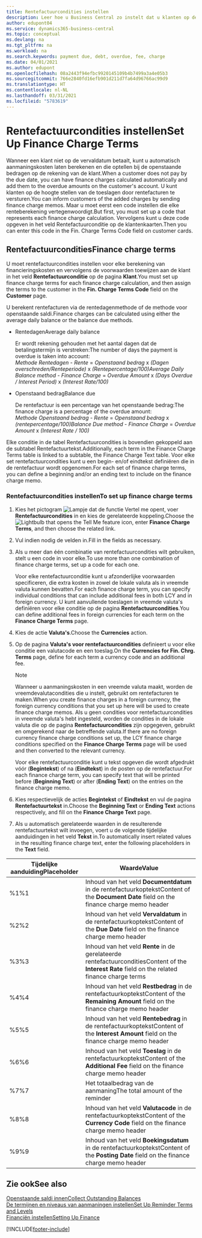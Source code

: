 ```yaml
---
title: Rentefactuurcondities instellen
description: Leer hoe u Business Central zo instelt dat u klanten op de hoogte kunt stellen van extra kosten door rentefacturen te verzenden.
author: edupont04
ms.service: dynamics365-business-central
ms.topic: conceptual
ms.devlang: na
ms.tgt_pltfrm: na
ms.workload: na
ms.search.keywords: payment due, debt, overdue, fee, charge
ms.date: 04/01/2021
ms.author: edupont
ms.openlocfilehash: 08a2443f94efbc9920145109b4b7499a3a4e05b3
ms.sourcegitcommit: 766e2840fd16efb901d211d7fa64d96766ac99d9
ms.translationtype: HT
ms.contentlocale: nl-NL
ms.lasthandoff: 03/31/2021
ms.locfileid: "5783619"
---
```

# <a name="set-up-finance-charge-terms"></a><span data-ttu-id="c3267-103">Rentefactuurcondities instellen</span><span class="sxs-lookup"><span data-stu-id="c3267-103">Set Up Finance Charge Terms</span></span>

<span data-ttu-id="c3267-104">Wanneer een klant niet op de vervaldatum betaalt, kunt u automatisch aanmaningskosten laten berekenen en die optellen bij de openstaande bedragen op de rekening van de klant.</span><span class="sxs-lookup"><span data-stu-id="c3267-104">When a customer does not pay by the due date, you can have finance charges calculated automatically and add them to the overdue amounts on the customer's account.</span></span> <span data-ttu-id="c3267-105">U kunt klanten op de hoogte stellen van de toeslagen door rentefacturen te versturen.</span><span class="sxs-lookup"><span data-stu-id="c3267-105">You can inform customers of the added charges by sending finance charge memos.</span></span> <span data-ttu-id="c3267-106">Maar u moet eerst een code instellen die elke renteberekening vertegenwoordigt.</span><span class="sxs-lookup"><span data-stu-id="c3267-106">But first, you must set up a code that represents each finance charge calculation.</span></span> <span data-ttu-id="c3267-107">Vervolgens kunt u deze code opgeven in het veld Rentefactuurconditie op de klantenkaarten.</span><span class="sxs-lookup"><span data-stu-id="c3267-107">Then you can enter this code in the Fin. Charge Terms Code field on customer cards.</span></span>  

## <a name="finance-charge-terms"></a><span data-ttu-id="c3267-108">Rentefactuurcondities</span><span class="sxs-lookup"><span data-stu-id="c3267-108">Finance charge terms</span></span>

<span data-ttu-id="c3267-109">U moet rentefactuurcondities instellen voor elke berekening van financieringskosten en vervolgens de voorwaarden toewijzen aan de klant in het veld **Rentefactuurconditie** op de pagina **Klant**.</span><span class="sxs-lookup"><span data-stu-id="c3267-109">You must set up finance charge terms for each finance charge calculation, and then assign the terms to the customer in the **Fin. Charge Terms Code** field on the **Customer** page.</span></span>

<span data-ttu-id="c3267-110">U berekent rentefacturen via de rentedagenmethode of de methode voor openstaande saldi.</span><span class="sxs-lookup"><span data-stu-id="c3267-110">Finance charges can be calculated using either the average daily balance or the balance due methods.</span></span>

* <span data-ttu-id="c3267-111">Rentedagen</span><span class="sxs-lookup"><span data-stu-id="c3267-111">Average daily balance</span></span>  
  
  <span data-ttu-id="c3267-112">Er wordt rekening gehouden met het aantal dagen dat de betalingstermijn is verstreken:</span><span class="sxs-lookup"><span data-stu-id="c3267-112">The number of days the payment is overdue is taken into account:</span></span>  
  <span data-ttu-id="c3267-113">*Methode Rentedagen* - *Rente* = *Openstaand bedrag* x *(Dagen overschreden/Renteperiode)* x *(Rentepercentage/100)*</span><span class="sxs-lookup"><span data-stu-id="c3267-113">*Average Daily Balance method* - *Finance Charge* = *Overdue Amount* x *(Days Overdue / Interest Period)* x *(Interest Rate/100)*</span></span>

* <span data-ttu-id="c3267-114">Openstaand bedrag</span><span class="sxs-lookup"><span data-stu-id="c3267-114">Balance due</span></span>  
  
  <span data-ttu-id="c3267-115">De rentefactuur is een percentage van het openstaande bedrag:</span><span class="sxs-lookup"><span data-stu-id="c3267-115">The finance charge is a percentage of the overdue amount:</span></span>  
  <span data-ttu-id="c3267-116">*Methode Openstaand bedrag* - *Rente* = *Openstaand bedrag* x *(rentepercentage/100)*</span><span class="sxs-lookup"><span data-stu-id="c3267-116">*Balance Due method* - *Finance Charge* = *Overdue Amount* x *(Interest Rate / 100)*</span></span>

<span data-ttu-id="c3267-117">Elke conditie in de tabel Rentefactuurcondities is bovendien gekoppeld aan de subtabel Rentefactuurtekst.</span><span class="sxs-lookup"><span data-stu-id="c3267-117">Additionally, each term in the Finance Charge Terms table is linked to a subtable, the Finance Charge Text table.</span></span> <span data-ttu-id="c3267-118">Voor elke set rentefactuurcondities kunt u een begin- en/of eindtekst definiëren die in de rentefactuur wordt opgenomen.</span><span class="sxs-lookup"><span data-stu-id="c3267-118">For each set of finance charge terms, you can define a beginning and/or an ending text to include on the finance charge memo.</span></span>

### <a name="to-set-up-finance-charge-terms"></a><span data-ttu-id="c3267-119">Rentefactuurcondities instellen</span><span class="sxs-lookup"><span data-stu-id="c3267-119">To set up finance charge terms</span></span>

1. <span data-ttu-id="c3267-120">Kies het pictogram ![Lampje dat de functie Vertel me opent](media/ui-search/search_small.png "Vertel me wat u wilt doen"), voer **Rentefactuurcondities** in en kies de gerelateerde koppeling.</span><span class="sxs-lookup"><span data-stu-id="c3267-120">Choose the ![Lightbulb that opens the Tell Me feature](media/ui-search/search_small.png "Tell me what you want to do") icon, enter **Finance Charge Terms**, and then choose the related link.</span></span>  
2. <span data-ttu-id="c3267-121">Vul indien nodig de velden in.</span><span class="sxs-lookup"><span data-stu-id="c3267-121">Fill in the fields as necessary.</span></span>
3. <span data-ttu-id="c3267-122">Als u meer dan één combinatie van rentefactuurcondities wilt gebruiken, stelt u een code in voor elke.</span><span class="sxs-lookup"><span data-stu-id="c3267-122">To use more than one combination of finance charge terms, set up a code for each one.</span></span>

    <span data-ttu-id="c3267-123">Voor elke rentefactuurconditie kunt u afzonderlijke voorwaarden specificeren, die extra kosten in zowel de lokale valuta als in vreemde valuta kunnen bevatten.</span><span class="sxs-lookup"><span data-stu-id="c3267-123">For each finance charge term, you can specify individual conditions that can include additional fees in both LCY and in foreign currency.</span></span> <span data-ttu-id="c3267-124">U kunt aanvullende toeslagen in vreemde valuta's definiëren voor elke conditie op de pagina **Rentefactuurcondities**.</span><span class="sxs-lookup"><span data-stu-id="c3267-124">You can define additional fees in foreign currencies for each term on the **Finance Charge Terms** page.</span></span>
4. <span data-ttu-id="c3267-125">Kies de actie **Valuta's**.</span><span class="sxs-lookup"><span data-stu-id="c3267-125">Choose the **Currencies** action.</span></span>
5. <span data-ttu-id="c3267-126">Op de pagina **Valuta's voor rentefactuurcondities** definieert u voor elke conditie een valutacode en een toeslag.</span><span class="sxs-lookup"><span data-stu-id="c3267-126">On the **Currencies for Fin. Chrg. Terms** page, define for each term a currency code and an additional fee.</span></span>

    > [!NOTE]  
    > <span data-ttu-id="c3267-127">Wanneer u aanmaningskosten in een vreemde valuta maakt, worden de vreemdevalutacondities die u instelt, gebruikt om rentefacturen te maken.</span><span class="sxs-lookup"><span data-stu-id="c3267-127">When you create finance charges in a foreign currency, the foreign currency conditions that you set up here will be used to create finance charge memos.</span></span> <span data-ttu-id="c3267-128">Als u geen condities voor rentefactuurcondities in vreemde valuta's hebt ingesteld, worden de condities in de lokale valuta die op de pagina **Rentefactuurcondities** zijn opgegeven, gebruikt en omgerekend naar de betreffende valuta.</span><span class="sxs-lookup"><span data-stu-id="c3267-128">If there are no foreign currency finance charge conditions set up, the LCY finance charge conditions specified on the **Finance Charge Terms** page will be used and then converted to the relevant currency.</span></span>

    <span data-ttu-id="c3267-129">Voor elke rentefactuurconditie kunt u tekst opgeven die wordt afgedrukt vóór (**Begintekst**) of na (**Eindtekst**) in de posten op de rentefactuur.</span><span class="sxs-lookup"><span data-stu-id="c3267-129">For each finance charge term, you can specify text that will be printed before (**Beginning Text**) or after (**Ending Text**) on the entries on the finance charge memo.</span></span>  
6. <span data-ttu-id="c3267-130">Kies respectievelijk de acties **Begintekst** of **Eindtekst** en vul de pagina **Rentefactuurtekst** in.</span><span class="sxs-lookup"><span data-stu-id="c3267-130">Choose the **Beginning Text** or **Ending Text** actions respectively, and fill on the **Finance Charge Text** page.</span></span>
7. <span data-ttu-id="c3267-131">Als u automatisch gerelateerde waarden in de resulterende rentefactuurtekst wilt invoegen, voert u de volgende tijdelijke aanduidingen in het veld **Tekst** in.</span><span class="sxs-lookup"><span data-stu-id="c3267-131">To automatically insert related values in the resulting finance charge text, enter the following placeholders in the **Text** field.</span></span>

|<span data-ttu-id="c3267-132">Tijdelijke aanduiding</span><span class="sxs-lookup"><span data-stu-id="c3267-132">Placeholder</span></span>|<span data-ttu-id="c3267-133">Waarde</span><span class="sxs-lookup"><span data-stu-id="c3267-133">Value</span></span>|  
|-----------------|-----------|  
|<span data-ttu-id="c3267-134">%1</span><span class="sxs-lookup"><span data-stu-id="c3267-134">%1</span></span>|<span data-ttu-id="c3267-135">Inhoud van het veld **Documentdatum** in de rentefactuurkoptekst</span><span class="sxs-lookup"><span data-stu-id="c3267-135">Content of the **Document Date** field on the finance charge memo header</span></span>|  
|<span data-ttu-id="c3267-136">%2</span><span class="sxs-lookup"><span data-stu-id="c3267-136">%2</span></span>|<span data-ttu-id="c3267-137">Inhoud van het veld **Vervaldatum** in de rentefactuurkoptekst</span><span class="sxs-lookup"><span data-stu-id="c3267-137">Content of the **Due Date** field on the finance charge memo header</span></span>|  
|<span data-ttu-id="c3267-138">%3</span><span class="sxs-lookup"><span data-stu-id="c3267-138">%3</span></span>|<span data-ttu-id="c3267-139">Inhoud van het veld **Rente** in de gerelateerde rentefactuurcondities</span><span class="sxs-lookup"><span data-stu-id="c3267-139">Content of the **Interest Rate** field on the related finance charge terms</span></span>|  
|<span data-ttu-id="c3267-140">%4</span><span class="sxs-lookup"><span data-stu-id="c3267-140">%4</span></span>|<span data-ttu-id="c3267-141">Inhoud van het veld **Restbedrag** in de rentefactuurkoptekst</span><span class="sxs-lookup"><span data-stu-id="c3267-141">Content of the **Remaining Amount** field on the finance charge memo header</span></span>|  
|<span data-ttu-id="c3267-142">%5</span><span class="sxs-lookup"><span data-stu-id="c3267-142">%5</span></span>|<span data-ttu-id="c3267-143">Inhoud van het veld **Rentebedrag** in de rentefactuurkoptekst</span><span class="sxs-lookup"><span data-stu-id="c3267-143">Content of the **Interest Amount** field on the finance charge memo header</span></span>|  
|<span data-ttu-id="c3267-144">%6</span><span class="sxs-lookup"><span data-stu-id="c3267-144">%6</span></span>|<span data-ttu-id="c3267-145">Inhoud van het veld **Toeslag** in de rentefactuurkoptekst</span><span class="sxs-lookup"><span data-stu-id="c3267-145">Content of the **Additional Fee** field on the finance charge memo header</span></span>|  
|<span data-ttu-id="c3267-146">%7</span><span class="sxs-lookup"><span data-stu-id="c3267-146">%7</span></span>|<span data-ttu-id="c3267-147">Het totaalbedrag van de aanmaning</span><span class="sxs-lookup"><span data-stu-id="c3267-147">The total amount of the reminder</span></span>|  
|<span data-ttu-id="c3267-148">%8</span><span class="sxs-lookup"><span data-stu-id="c3267-148">%8</span></span>|<span data-ttu-id="c3267-149">Inhoud van het veld **Valutacode** in de rentefactuurkoptekst</span><span class="sxs-lookup"><span data-stu-id="c3267-149">Content of the **Currency Code** field on the finance charge memo header</span></span>|  
|<span data-ttu-id="c3267-150">%9</span><span class="sxs-lookup"><span data-stu-id="c3267-150">%9</span></span>|<span data-ttu-id="c3267-151">Inhoud van het veld **Boekingsdatum** in de rentefactuurkoptekst</span><span class="sxs-lookup"><span data-stu-id="c3267-151">Content of the **Posting Date** field on the finance charge memo header</span></span>|  

## <a name="see-also"></a><span data-ttu-id="c3267-152">Zie ook</span><span class="sxs-lookup"><span data-stu-id="c3267-152">See also</span></span>

[<span data-ttu-id="c3267-153">Openstaande saldi innen</span><span class="sxs-lookup"><span data-stu-id="c3267-153">Collect Outstanding Balances</span></span>](receivables-collect-outstanding-balances.md)  
[<span data-ttu-id="c3267-154">De termijnen en niveaus van aanmaningen instellen</span><span class="sxs-lookup"><span data-stu-id="c3267-154">Set Up Reminder Terms and Levels</span></span>](finance-setup-reminders.md)  
[<span data-ttu-id="c3267-155">Financiën instellen</span><span class="sxs-lookup"><span data-stu-id="c3267-155">Setting Up Finance</span></span>](finance-setup-finance.md)  


[!INCLUDE[footer-include](includes/footer-banner.md)]